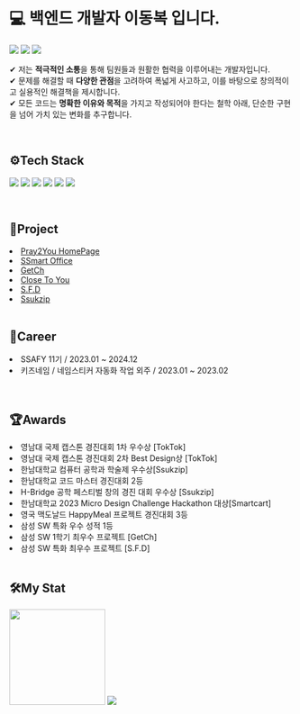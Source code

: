 
# 💻 백엔드 개발자 이동복 입니다.
<a href="https://www.instagram.com/dongbok____/"><img src="https://img.shields.io/badge/Instagram-E4405F?style=flat-square&logo=instagram&logoColor=white"/></a>
<a href="https://dev-bok.tistory.com/"><img src="https://img.shields.io/badge/Tistory-FF5A4A?style=flat-square&logo=tistory&logoColor=white"/></a>
<a href="https://typoon0820@gmail.com"><img src="https://img.shields.io/badge/gmail-EA4335?style=flat-square&logo=gmail&logoColor=white"/></a>
</br>

✔ 저는 **적극적인 소통**을 통해 팀원들과 원활한 협력을 이루어내는 개발자입니다. </br>
✔ 문제를 해결할 때 **다양한 관점**을 고려하여 폭넓게 사고하고, 이를 바탕으로 창의적이고 실용적인 해결책을 제시합니다. </br>
✔ 모든 코드는 **명확한 이유와 목적**을 가지고 작성되어야 한다는 철학 아래, 단순한 구현을 넘어 가치 있는 변화를 추구합니다.


</br>

<h2 align = "left"> ⚙Tech Stack</h2>
<p align= "left">
<img src="https://img.shields.io/badge/Java-007396?style=flat-square&logo=openjdk&logoColor=white"/>
<img src="https://img.shields.io/badge/Kotlin-7F52FF?style=flat-square&logo=Kotlin&logoColor=white"/>
<img src="https://img.shields.io/badge/springboot-6DB33F?style=flat-square&logo=springboot&logoColor=white"/>
<img src="https://img.shields.io/badge/MySQL-4479A1?style=flat-square&logo=MySQL&logoColor=white"/>
<img src="https://img.shields.io/badge/Redis-DC382D?style=flat-square&logo=Redis&logoColor=white"/>
<img src="https://img.shields.io/badge/Docker-2496ED?style=flat-square&logo=Docker&logoColor=white"/>
</p></br>

<h2 align = "left"> 🤝Project</h2>
<li><a href="https://github.com/Pray2U/Pray2U_Homepage_BE">Pray2You HomePage</a></li>
<li><a href="https://github.com/Dongbok-Lee/SSmart_Office">SSmart Office</a></li>
<li><a href="https://github.com/GetCheese">GetCh</a></li>
<li><a href="https://github.com/Dongbok-Lee/CloseToYou">Close To You</a></li>
<li><a href="https://github.com/Dongbok-Lee/S.F.D">S.F.D</a></li>
<li><a href="https://github.com/ash-hun/Ssukzip">Ssukzip</a></li>
</br>

<h2 align = "left"> 🦾Career</h2>
<li>SSAFY 11기 / 2023.01 ~ 2024.12</li>
<li>키즈네임 / 네임스티커 자동화 작업 외주 / 2023.01 ~ 2023.02 </li> <br>
</br>

<h2 align = "left"> 🏆Awards</h2>
<li>영남대 국제 캡스톤 경진대회 1차 우수상 [TokTok]</li>
<li>영남대 국제 캡스톤 경진대회 2차 Best Design상 [TokTok]</li>
<li>한남대학교 컴퓨터 공학과 학술제 우수상[Ssukzip] </li>
<li>한남대학교 코드 마스터 경진대회 2등</li>
<li>H-Bridge 공학 페스티벌 창의 경진 대회 우수상 [Ssukzip]</li>
<li>한남대학교 2023 Micro Design Challenge Hackathon 대상[Smartcart]</li>
<li>영국 맥도날드 HappyMeal 프로젝트 경진대회 3등</li>
<li>삼성 SW 특화 우수 성적 1등</li>
<li>삼성 SW 1학기 최우수 프로젝트 [GetCh]</li>
<li>삼성 SW 특화 최우수 프로젝트 [S.F.D]</li>
</br>

<h2 align = 'left'>🛠My Stat</h2>
<div align = "left">
<img src="https://github-readme-stats.vercel.app/api?username=Dongbok-Lee" height="170">
<img src="http://mazassumnida.wtf/api/v2/generate_badge?boj=ldb0820">
</div>
  
